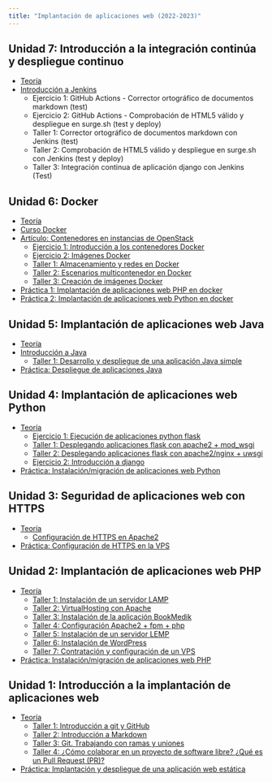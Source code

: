 ```yaml
---
title: "Implantación de aplicaciones web (2022-2023)"
---
```


## Unidad 7: Introducción a la integración continúa y despliegue continuo 

* [Teoría](https://raw.githubusercontent.com/josedom24/presentaciones/main/iaw/ic.pdf)
* [Introducción a Jenkins](7_ic/jenkins)
	* Ejercicio 1: GitHub Actions - Corrector ortográfico de documentos markdown (test)
	* Ejercicio 2: GitHub Actions - Comprobación de HTML5 válido y despliegue en surge.sh (test y deploy)
	* Taller 1: Corrector ortográfico de documentos markdown con Jenkins (test)
    * Taller 2: Comprobación de HTML5 válido y despliegue en surge.sh con Jenkins (test y deploy)
	* Taller 3: Integración continua de aplicación django con Jenkins (Test)

## Unidad 6: Docker

* [Teoría](https://raw.githubusercontent.com/josedom24/presentaciones/main/iaw/introduccion_docker_ies.pdf)
* [Curso Docker](https://github.com/josedom24/curso_docker_ies)
* [Artículo: Contenedores en instancias de OpenStack](https://www.josedomingo.org/pledin/2022/12/contenedores-instancias-openstack/)
	* [Ejercicio 1: Introducción a los contenedores Docker](6_docker/ejercicio1.html)
	* [Ejercicio 2: Imágenes Docker](6_docker/ejercicio2.html)
	* [Taller 1: Almacenamiento y redes en Docker](6_docker/t1.html)
	* [Taller 2: Escenarios multicontenedor en Docker](6_docker/t2.html)
	* [Taller 3: Creación de imágenes Docker](6_docker/t3.html)
* [Práctica 1: Implantación de aplicaciones web PHP en docker](6_docker/practica1.html)
* [Práctica 2: Implantación de aplicaciones web Python en docker](6_docker/practica2.html)

## Unidad 5: Implantación de aplicaciones web Java

* [Teoría](https://raw.githubusercontent.com/josedom24/presentaciones/main/iaw/java.pdf)
* [Introducción a Java](5_java/tomcat.html)
	* [Taller 1: Desarrollo y despliegue de una aplicación Java simple](5_java/t1.html)
* [Práctica: Despliegue de aplicaciones Java](5_java/practica.html)

## Unidad 4: Implantación de aplicaciones web Python

* [Teoría](https://raw.githubusercontent.com/josedom24/presentaciones/main/iaw/python.pdf)
	* [Ejercicio 1: Ejecución de aplicaciones python flask](4_python/ejercicio1.html)
	* [Taller 1: Desplegando aplicaciones flask con apache2 + mod_wsgi](4_python/t1.html)
	* [Taller 2: Desplegando aplicaciones flask con apache2/nginx + uwsgi](4_python/t2.html)
	* [Ejercicio 2: Introducción a django](4_python/ejercicio2.html)
* [Práctica: Instalación/migración de aplicaciones web Python](4_python/practica.html)

## Unidad 3: Seguridad de aplicaciones web con HTTPS

* [Teoría](https://raw.githubusercontent.com/josedom24/presentaciones/main/iaw/https.pdf)
	* [Configuración de HTTPS en Apache2](3_https/apache2_https.html)
* [Práctica: Configuración de HTTPS en la VPS](3_https/practica.html)

## Unidad 2: Implantación de aplicaciones web PHP

* [Teoría](https://raw.githubusercontent.com/josedom24/presentaciones/main/iaw/php.pdf)
	* [Taller 1: Instalación de un servidor LAMP](2_php/t1.html)
	* [Taller 2: VirtualHosting con Apache](2_php/t2.html)
	* [Taller 3: Instalación de la aplicación BookMedik](2_php/t3.html)
	* [Taller 4: Configuración Apache2 + fpm + php](2_php/t4.html)
	* [Taller 5: Instalación de un servidor LEMP](2_php/t5.html)
	* [Taller 6: Instalación de WordPress](2_php/t6.html)
	* [Taller 7: Contratación y configuración de un VPS](2_php/t7.html)
* [Práctica: Instalación/migración de aplicaciones web PHP](2_php/practica.html)

## Unidad 1: Introducción a la implantación de aplicaciones web

* [Teoría](https://raw.githubusercontent.com/josedom24/presentaciones/main/iaw/introduccion.pdf)
	* [Taller 1: Introducción a git y GitHub](1_introduccion/t1.html)
	* [Taller 2: Introducción a Markdown](1_introduccion/t2.html)
	* [Taller 3: Git. Trabajando con ramas y uniones](1_introduccion/t3.html)
	* [Taller 4: ¿Cómo colaborar en un proyecto de software libre? ¿Qué es un Pull Request (PR)?](1_introduccion/t4.html)
* [Práctica: Implantación y despliegue de una aplicación web estática](1_introduccion/practica.html)



